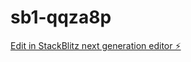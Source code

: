 # sb1-qqza8p

[Edit in StackBlitz next generation editor ⚡️](https://stackblitz.com/~/github.com/Dhruv-Vaviya-1/sb1-qqza8p)